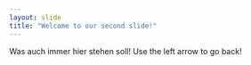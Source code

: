 ```yaml
---
layout: slide
title: "Welcome to our second slide!"
---
```

Was auch immer hier stehen soll!
Use the left arrow to go back!

